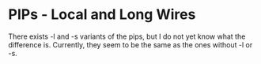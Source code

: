 # PIPs - Local and Long Wires

There exists -l and -s variants of the pips, but I do not yet know what the difference is.
Currently, they seem to be the same as the ones without -l or -s.
